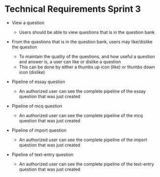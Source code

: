 # Technical Requirements Sprint 3

* View a question
  * Users should be able to view questions that is in the question bank 


* From the questions that is in the question bank, users may like/dislike the question 
  * To maintain the quality of the questions, and how useful a question and answer is, a user can like or dislike a question
  * This can be done by either a thumbs up icon (like) or thumbs down icon (dislike) 


* Pipeline of essay question
  * An authorized user can see the complete pipeline of the essay question that was just created 


* Pipeline of mcq question
  * An authorized user can see the complete pipeline of the mcq question that was just created 

* Pipeline of import question
  * An authorized user can see the complete pipeline of the import question that was just created 

* Pipeline of text-entry question
  * An authorized user can see the complete pipeline of the text-entry question that was just created 
